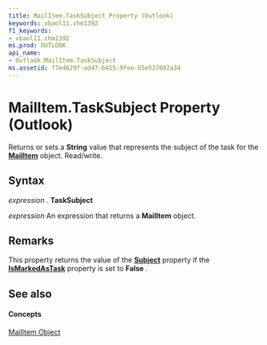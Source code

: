 ```yaml
---
title: MailItem.TaskSubject Property (Outlook)
keywords: vbaol11.chm1392
f1_keywords:
- vbaol11.chm1392
ms.prod: OUTLOOK
api_name:
- Outlook.MailItem.TaskSubject
ms.assetid: f7e4629f-ad47-b455-9fee-b5e537602a34
---
```



# MailItem.TaskSubject Property (Outlook)

Returns or sets a  **String** value that represents the subject of the task for the **[MailItem](mailitem-object-outlook.md)** object. Read/write.


## Syntax

 _expression_ . **TaskSubject**

 _expression_ An expression that returns a **MailItem** object.


## Remarks

This property returns the value of the  **[Subject](mailitem-subject-property-outlook.md)** property if the **[IsMarkedAsTask](mailitem-ismarkedastask-property-outlook.md)** property is set to **False** .


## See also


#### Concepts


[MailItem Object](mailitem-object-outlook.md)

